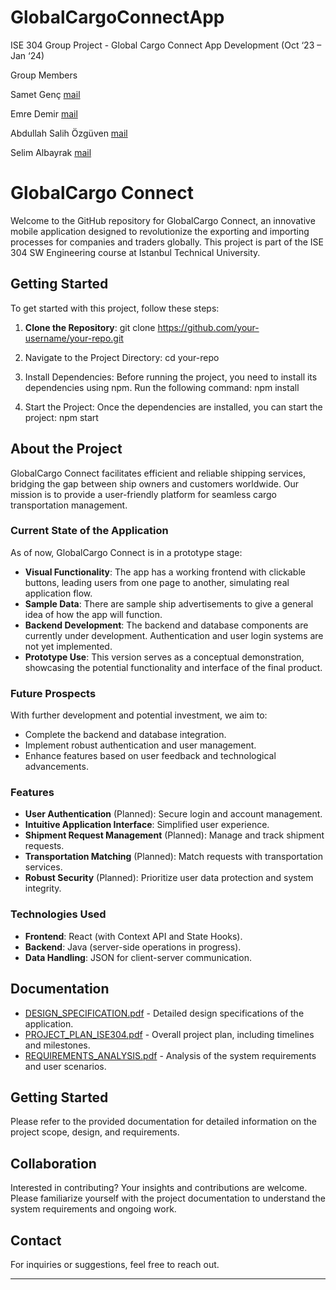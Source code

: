# GlobalCargoConnectApp 
ISE 304 Group Project - Global Cargo Connect App Development  (Oct ‘23 – Jan ‘24)


Group Members

Samet Genç [mail](sgenc1@binghamton.edu)

Emre Demir [mail](edemir2@binghamton.edu)

Abdullah Salih Özgüven [mail](aozguve1@binghamton.edu)

Selim Albayrak [mail](albayrakselim9@gmail.com)


# GlobalCargo Connect

Welcome to the GitHub repository for GlobalCargo Connect, an innovative mobile application designed to revolutionize the exporting and importing processes for companies and traders globally. This project is part of the ISE 304 SW Engineering course at Istanbul Technical University.

## Getting Started

To get started with this project, follow these steps:

1. **Clone the Repository**: 
   git clone https://github.com/your-username/your-repo.git

2. Navigate to the Project Directory:
   cd your-repo

3. Install Dependencies:
  Before running the project, you need to install its dependencies using npm. Run the following command:
  npm install

4. Start the Project:
  Once the dependencies are installed, you can start the project:
  npm start



## About the Project

GlobalCargo Connect facilitates efficient and reliable shipping services, bridging the gap between ship owners and customers worldwide. Our mission is to provide a user-friendly platform for seamless cargo transportation management.


### Current State of the Application

As of now, GlobalCargo Connect is in a prototype stage:
- **Visual Functionality**: The app has a working frontend with clickable buttons, leading users from one page to another, simulating real application flow.
- **Sample Data**: There are sample ship advertisements to give a general idea of how the app will function.
- **Backend Development**: The backend and database components are currently under development. Authentication and user login systems are not yet implemented.
- **Prototype Use**: This version serves as a conceptual demonstration, showcasing the potential functionality and interface of the final product.

### Future Prospects

With further development and potential investment, we aim to:
- Complete the backend and database integration.
- Implement robust authentication and user management.
- Enhance features based on user feedback and technological advancements.

### Features

- **User Authentication** (Planned): Secure login and account management.
- **Intuitive Application Interface**: Simplified user experience.
- **Shipment Request Management** (Planned): Manage and track shipment requests.
- **Transportation Matching** (Planned): Match requests with transportation services.
- **Robust Security** (Planned): Prioritize user data protection and system integrity.

### Technologies Used

- **Frontend**: React (with Context API and State Hooks).
- **Backend**: Java (server-side operations in progress).
- **Data Handling**: JSON for client-server communication.

## Documentation

- [DESIGN_SPECIFICATION.pdf](./DESIGN_SPECIFICATION.pdf) - Detailed design specifications of the application.
- [PROJECT_PLAN_ISE304.pdf](./PROJECT_PLAN_ISE304.pdf) - Overall project plan, including timelines and milestones.
- [REQUIREMENTS_ANALYSIS.pdf](./REQUIREMENTS_ANALYSIS.pdf) - Analysis of the system requirements and user scenarios.

## Getting Started

Please refer to the provided documentation for detailed information on the project scope, design, and requirements.

## Collaboration

Interested in contributing? Your insights and contributions are welcome. Please familiarize yourself with the project documentation to understand the system requirements and ongoing work.

## Contact

For inquiries or suggestions, feel free to reach out.

---
